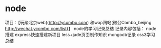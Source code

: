 node
====

项目：【玩聚北京web((http://ycombo.com) 和wap网站(微公Combo_beijing http://wechat.ycombo.com/list)】
node的学习记录总结
记录内容包括：
node搭建
express快速搭建新项目
less+jade页面制作知识
mongodb记录
css3学习总结

